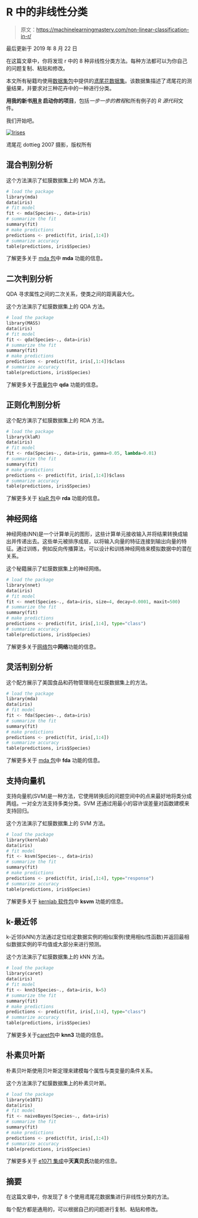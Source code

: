 # R 中的非线性分类

> 原文：<https://machinelearningmastery.com/non-linear-classification-in-r/>

最后更新于 2019 年 8 月 22 日

在这篇文章中，你将发现 r 中的 8 种非线性分类方法。每种方法都可以为你自己的问题复制、粘贴和修改。

本文所有秘籍均使用[数据集包](http://stat.ethz.ch/R-manual/R-patched/library/datasets/html/00Index.html)中提供的[鸢尾花数据集](http://stat.ethz.ch/R-manual/R-patched/library/datasets/html/iris.html)。该数据集描述了鸢尾花的测量结果，并要求对三种花卉中的一种进行分类。

**用我的新书[用 R](https://machinelearningmastery.com/machine-learning-with-r/) 启动你的项目**，包括*一步一步的教程*和所有例子的 *R 源代码*文件。

我们开始吧。

[![Irises](img/5ca6400308a8cda8b12f673236f0930d.png)](https://machinelearningmastery.com/wp-content/uploads/2014/03/irises.jpg)

鸢尾花
dottieg 2007 摄影，版权所有

## 混合判别分析

这个方法演示了虹膜数据集上的 MDA 方法。

```py
# load the package
library(mda)
data(iris)
# fit model
fit <- mda(Species~., data=iris)
# summarize the fit
summary(fit)
# make predictions
predictions <- predict(fit, iris[,1:4])
# summarize accuracy
table(predictions, iris$Species)
```

了解更多关于 [mda 包](https://cran.r-project.org/web/packages/mda/index.html)中 **mda** 功能的信息。

## 二次判别分析

QDA 寻求属性之间的二次关系，使类之间的距离最大化。

这个方法演示了虹膜数据集上的 QDA 方法。

```py
# load the package
library(MASS)
data(iris)
# fit model
fit <- qda(Species~., data=iris)
# summarize the fit
summary(fit)
# make predictions
predictions <- predict(fit, iris[,1:4])$class
# summarize accuracy
table(predictions, iris$Species)
```

了解更多关于[质量包](https://cran.r-project.org/web/packages/MASS/index.html)中 **qda** 功能的信息。

## 正则化判别分析

这个配方演示了虹膜数据集上的 RDA 方法。

```py
# load the package
library(klaR)
data(iris)
# fit model
fit <- rda(Species~., data=iris, gamma=0.05, lambda=0.01)
# summarize the fit
summary(fit)
# make predictions
predictions <- predict(fit, iris[,1:4])$class
# summarize accuracy
table(predictions, iris$Species)
```

了解更多关于 [klaR 包](https://cran.r-project.org/web/packages/klaR/index.html)中 **rda** 功能的信息。

## 神经网络

神经网络(NN)是一个计算单元的图形，这些计算单元接收输入并将结果转换成输出并传递出去。这些单元被排序成层，以将输入向量的特征连接到输出向量的特征。通过训练，例如反向传播算法，可以设计和训练神经网络来模拟数据中的潜在关系。

这个秘籍展示了虹膜数据集上的神经网络。

```py
# load the package
library(nnet)
data(iris)
# fit model
fit <- nnet(Species~., data=iris, size=4, decay=0.0001, maxit=500)
# summarize the fit
summary(fit)
# make predictions
predictions <- predict(fit, iris[,1:4], type="class")
# summarize accuracy
table(predictions, iris$Species)
```

了解更多关于[网络包](https://cran.r-project.org/web/packages/nnet/index.html)中**网络**功能的信息。

## 灵活判别分析

这个配方展示了美国食品和药物管理局在虹膜数据集上的方法。

```py
# load the package
library(mda)
data(iris)
# fit model
fit <- fda(Species~., data=iris)
# summarize the fit
summary(fit)
# make predictions
predictions <- predict(fit, iris[,1:4])
# summarize accuracy
table(predictions, iris$Species)
```

了解更多关于 [mda 包](https://cran.r-project.org/web/packages/mda/index.html)中 **fda** 功能的信息。

## 支持向量机

支持向量机(SVM)是一种方法，它使用转换后的问题空间中的点来最好地将类分成两组。一对全方法支持多类分类。SVM 还通过用最小的容许误差量对函数建模来支持回归。

这个方法演示了虹膜数据集上的 SVM 方法。

```py
# load the package
library(kernlab)
data(iris)
# fit model
fit <- ksvm(Species~., data=iris)
# summarize the fit
summary(fit)
# make predictions
predictions <- predict(fit, iris[,1:4], type="response")
# summarize accuracy
table(predictions, iris$Species)
```

了解更多关于 [kernlab 软件包](https://cran.r-project.org/web/packages/kernlab/index.html)中 **ksvm** 功能的信息。

## k-最近邻

k-近邻(kNN)方法通过定位给定数据实例的相似案例(使用相似性函数)并返回最相似数据实例的平均值或大部分来进行预测。

这个方法演示了虹膜数据集上的 kNN 方法。

```py
# load the package
library(caret)
data(iris)
# fit model
fit <- knn3(Species~., data=iris, k=5)
# summarize the fit
summary(fit)
# make predictions
predictions <- predict(fit, iris[,1:4], type="class")
# summarize accuracy
table(predictions, iris$Species)
```

了解更多关于[caret包](https://cran.r-project.org/web/packages/caret/index.html)中 **knn3** 功能的信息。

## 朴素贝叶斯

朴素贝叶斯使用贝叶斯定理来建模每个属性与类变量的条件关系。

这个方法演示了虹膜数据集上的朴素贝叶斯。

```py
# load the package
library(e1071)
data(iris)
# fit model
fit <- naiveBayes(Species~., data=iris)
# summarize the fit
summary(fit)
# make predictions
predictions <- predict(fit, iris[,1:4])
# summarize accuracy
table(predictions, iris$Species)
```

了解更多关于 [e1071 集成](https://cran.r-project.org/web/packages/e1071/index.html)中**天真贝氏**功能的信息。

## 摘要

在这篇文章中，你发现了 8 个使用鸢尾花数据集进行非线性分类的方法。

每个配方都是通用的，可以根据自己的问题进行复制、粘贴和修改。